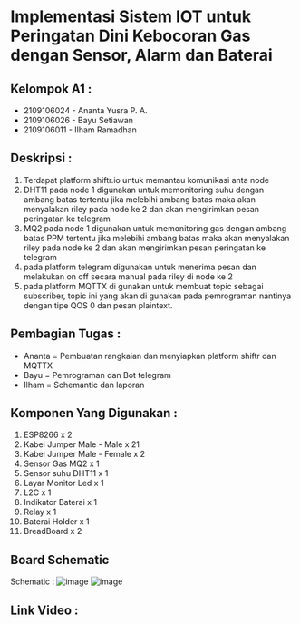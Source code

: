 # Implementasi Sistem IOT untuk Peringatan Dini Kebocoran Gas dengan Sensor, Alarm dan Baterai

## Kelompok A1 :
- 2109106024 - Ananta Yusra P. A.
- 2109106026 - Bayu Setiawan
- 2109106011 - Ilham Ramadhan

## Deskripsi :
1. Terdapat platform shiftr.io untuk memantau komunikasi anta node
2. DHT11 pada node 1 digunakan untuk memonitoring suhu dengan ambang batas tertentu jika melebihi ambang batas maka akan menyalakan riley pada node ke 2 dan akan mengirimkan pesan peringatan ke telegram
3. MQ2 pada node 1 digunakan untuk memonitoring gas dengan ambang batas PPM tertentu jika melebihi ambang batas maka akan menyalakan riley pada node ke 2 dan akan mengirimkan pesan peringatan ke telegram
4. pada platform telegram digunakan untuk menerima pesan dan melakukan on off secara manual pada riley di node ke 2
5. pada platform MQTTX di gunakan untuk membuat topic sebagai subscriber, topic ini yang akan di gunakan pada pemrograman nantinya dengan tipe QOS 0  dan pesan plaintext.

## Pembagian Tugas :
- Ananta = Pembuatan rangkaian dan menyiapkan platform shiftr dan MQTTX
- Bayu = Pemrograman dan Bot telegram
- Ilham = Schemantic dan laporan

## Komponen Yang Digunakan :
1.	ESP8266 x 2
2.	Kabel Jumper Male - Male x 21
3.	Kabel Jumper Male - Female x 2
4.	Sensor Gas MQ2 x 1
5.	Sensor suhu DHT11 x 1
6.	Layar Monitor Led x 1
7.	L2C x 1
8.	Indikator Baterai x 1
9.	Relay x 1
10.	Baterai Holder  x 1
11.	BreadBoard x 2 

## Board Schematic
Schematic :
![image](https://github.com/anantaYSR/pa-praktikum-iot-unmul-a1/assets/93465182/fe6b2a5c-c409-415f-b1e2-fbdf5714486d)
![image](https://github.com/anantaYSR/pa-praktikum-iot-unmul-a1/assets/93465182/6c890983-1c4b-4cb8-b42f-db8880112d56)



## Link Video : 
